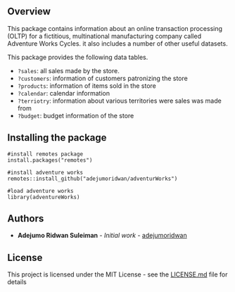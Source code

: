 ## Overview

This package contains information about an online transaction processing (OLTP) for a fictitious, multinational manufacturing company called Adventure Works Cycles. 
it also includes a number of other useful datasets.

This package provides the following data tables.

* `?sales`: all sales made by the store.
* `?customers`: information of customers patronizing the store
* `?products`: information of items sold in the store
* `?calendar`: calendar information
* `?terriotry`: information about various territories were sales was made from
* `?budget`: budget information of the store


## Installing the package

```
#install remotes package
install.packages("remotes")

#install adventure works 
remotes::install_github("adejumoridwan/adventurWorks")

#load adventure works
library(adventureWorks)

```
## Authors

* **Adejumo Ridwan Suleiman** - *Initial work* - [adejumoridwan](https://github.com/adejumoridwan)

## License

This project is licensed under the MIT License - see the [LICENSE.md](LICENSE.md) file for details
